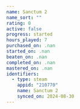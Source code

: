 ```yaml
---
name: Sanctum 2
name_sort: ""
rating: 0
active: false
progress: started
hours_played: 7
purchased_on: .nan
started_on: .nan
beaten_on: .nan
completed_on: .nan
mastered_on: .nan
identifiers:
  - type: steam
    appid: "210770"
    name: Sanctum 2
    synced_on: 2024-08-30
---
```

